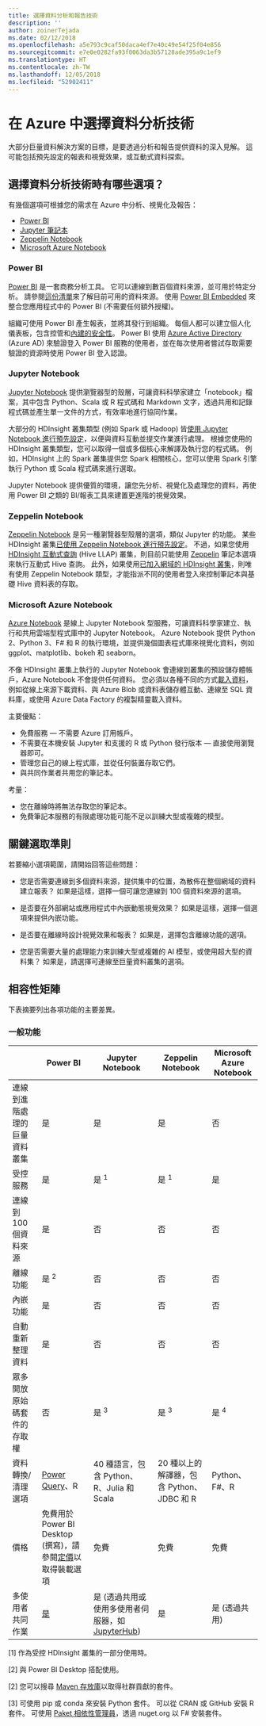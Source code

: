 ```yaml
---
title: 選擇資料分析和報告技術
description: ''
author: zoinerTejada
ms.date: 02/12/2018
ms.openlocfilehash: a5e793c9caf50daca4ef7e40c49e54f25f04e856
ms.sourcegitcommit: e7e0e0282fa93f0063da3b57128ade395a9c1ef9
ms.translationtype: HT
ms.contentlocale: zh-TW
ms.lasthandoff: 12/05/2018
ms.locfileid: "52902411"
---
```

# <a name="choosing-a-data-analytics-technology-in-azure"></a>在 Azure 中選擇資料分析技術

大部分巨量資料解決方案的目標，是要透過分析和報告提供資料的深入見解。 這可能包括預先設定的報表和視覺效果，或互動式資料探索。 

## <a name="what-are-your-options-when-choosing-a-data-analytics-technology"></a>選擇資料分析技術時有哪些選項？

有幾個選項可根據您的需求在 Azure 中分析、視覺化及報告：

- [Power BI](/power-bi/)
- [Jupyter 筆記本](https://jupyter.readthedocs.io/en/latest/index.html)
- [Zeppelin Notebook](https://zeppelin.apache.org/)
- [Microsoft Azure Notebook](https://notebooks.azure.com/)

### <a name="power-bi"></a>Power BI

[Power BI](/power-bi/) 是一套商務分析工具。 它可以連線到數百個資料來源，並可用於特定分析。 請參閱[這份清單](/power-bi/desktop-data-sources)來了解目前可用的資料來源。 使用 [Power BI Embedded](https://azure.microsoft.com/services/power-bi-embedded/) 來整合您應用程式中的 Power BI (不需要任何額外授權)。

組織可使用 Power BI 產生報表，並將其發行到組織。 每個人都可以建立個人化儀表板，包含控管和[內建的安全性](/power-bi/service-admin-power-bi-security)。 Power BI 使用 [Azure Active Directory](/azure/active-directory/) (Azure AD) 來驗證登入 Power BI 服務的使用者，並在每次使用者嘗試存取需要驗證的資源時使用 Power BI 登入認證。

### <a name="jupyter-notebooks"></a>Jupyter Notebook 

[Jupyter Notebook](https://jupyter.readthedocs.io/en/latest/index.html) 提供瀏覽器型的殼層，可讓資料科學家建立「notebook」檔案，其中包含 Python、Scala 或 R 程式碼和 Markdown 文字，透過共用和記錄程式碼並產生單一文件的方式，有效率地進行協同作業。

大部分的 HDInsight 叢集類型 (例如 Spark 或 Hadoop) 皆[使用 Jupyter Notebook 進行預先設定](/azure/hdinsight/spark/apache-spark-jupyter-notebook-kernels)，以便與資料互動並提交作業進行處理。 根據您使用的 HDInsight 叢集類型，您可以取得一個或多個核心來解譯及執行您的程式碼。 例如，HDInsight 上的 Spark 叢集提供您 Spark 相關核心，您可以使用 Spark 引擎執行 Python 或 Scala 程式碼來進行選取。

Jupyter Notebook 提供優質的環境，讓您先分析、視覺化及處理您的資料，再使用 Power BI 之類的 BI/報表工具來建置更進階的視覺效果。

### <a name="zeppelin-notebooks"></a>Zeppelin Notebook

[Zeppelin Notebook](https://zeppelin.apache.org/) 是另一種瀏覽器型殼層的選項，類似 Jupyter 的功能。 某些 HDInsight 叢集[已使用 Zeppelin Notebook 進行預先設定](/azure/hdinsight/spark/apache-spark-zeppelin-notebook)。 不過，如果您使用 [HDInsight 互動式查詢](/azure/hdinsight/interactive-query/apache-interactive-query-get-started) (Hive LLAP) 叢集，則目前只能使用 [Zeppelin](/azure/hdinsight/hdinsight-connect-hive-zeppelin) 筆記本選項來執行互動式 Hive 查詢。 此外，如果使用[已加入網域的 HDInsight 叢集](/azure/hdinsight/domain-joined/apache-domain-joined-introduction)，則唯有使用 Zeppelin Notebook 類型，才能指派不同的使用者登入來控制筆記本與基礎 Hive 資料表的存取。

### <a name="microsoft-azure-notebooks"></a>Microsoft Azure Notebook

[Azure Notebook](https://notebooks.azure.com/) 是線上 Jupyter Notebook 型服務，可讓資料科學家建立、執行和共用雲端型程式庫中的 Jupyter Notebook。 Azure Notebook 提供 Python 2、Python 3、F# 和 R 的執行環境，並提供幾個圖表程式庫來視覺化資料，例如 ggplot、matplotlib、bokeh 和 seaborn。

不像 HDInsight 叢集上執行的 Jupyter Notebook 會連線到叢集的預設儲存體帳戶，Azure Notebook 不會提供任何資料。 您必須以各種不同的方式[載入資料](https://notebooks.azure.com/Microsoft/libraries/samples/html/Getting%20to%20your%20Data%20in%20Azure%20Notebooks.ipynb)，例如從線上來源下載資料、與 Azure Blob 或資料表儲存體互動、連線至 SQL 資料庫，或使用 Azure Data Factory 的複製精靈載入資料。

主要優點：

* 免費服務 &mdash; 不需要 Azure 訂用帳戶。
* 不需要在本機安裝 Jupyter 和支援的 R 或 Python 發行版本 &mdash; 直接使用瀏覽器即可。
* 管理您自己的線上程式庫，並從任何裝置存取它們。
* 與共同作業者共用您的筆記本。

考量：

* 您在離線時將無法存取您的筆記本。
* 免費筆記本服務的有限處理功能可能不足以訓練大型或複雜的模型。

## <a name="key-selection-criteria"></a>關鍵選取準則

若要縮小選項範圍，請開始回答這些問題：

- 您是否需要連線到多個資料來源，提供集中的位置，為散佈在整個網域的資料建立報表？ 如果是這樣，選擇一個可讓您連線到 100 個資料來源的選項。

- 是否要在外部網站或應用程式中內嵌動態視覺效果？ 如果是這樣，選擇一個選項來提供內嵌功能。

- 是否要在離線時設計視覺效果和報表？ 如果是，選擇包含離線功能的選項。

- 您是否需要大量的處理能力來訓練大型或複雜的 AI 模型，或使用超大型的資料集？ 如果是，請選擇可連線至巨量資料叢集的選項。

## <a name="capability-matrix"></a>相容性矩陣

下表摘要列出各項功能的主要差異。 

### <a name="general-capabilities"></a>一般功能

| | Power BI | Jupyter Notebook | Zeppelin Notebook | Microsoft Azure Notebook |
| --- | --- | --- | --- | --- |
| 連線到進階處理的巨量資料叢集 | 是 | 是 | 是 | 否 |
| 受控服務 | 是 | 是 <sup>1</sup> | 是 <sup>1</sup> | 是 |
| 連線到 100 個資料來源 | 是 | 否 | 否 | 否 |
| 離線功能 | 是 <sup>2</sup> | 否 | 否 | 否 |
| 內嵌功能 | 是 | 否 | 否 | 否 |
| 自動重新整理資料 | 是 | 否 | 否 | 否 |
| 眾多開放原始碼套件的存取權 | 否 | 是 <sup>3</sup> | 是 <sup>3</sup> | 是 <sup>4</sup> |
| 資料轉換/清理選項 | [Power Query](https://powerbi.microsoft.com/blog/getting-started-with-power-query-part-i/)、R | 40 種語言，包含 Python、R、Julia 和 Scala | 20 種以上的解譯器，包含 Python、JDBC 和 R | Python、F#、R |
| 價格 | 免費用於 Power BI Desktop (撰寫)，請參閱[定價](https://powerbi.microsoft.com/pricing/)以取得裝載選項 | 免費 | 免費 | 免費 |
| 多使用者共同作業 | [是](/power-bi/service-how-to-collaborate-distribute-dashboards-reports) | 是 (透過共用或使用多使用者伺服器，如 [JupyterHub](https://github.com/jupyterhub/jupyterhub)) | 是 | 是 (透過共用) |

[1] 作為受控 HDInsight 叢集的一部分使用時。

[2] 與 Power BI Desktop 搭配使用。

[2] 您可以搜尋 [Maven 存放庫](https://search.maven.org/)以取得社群貢獻的套件。

[3] 可使用 pip 或 conda 來安裝 Python 套件。 可以從 CRAN 或 GitHub 安裝 R 套件。 可使用 [Paket 相依性管理員](https://fsprojects.github.io/Paket/)，透過 nuget.org 以 F# 安裝套件。


